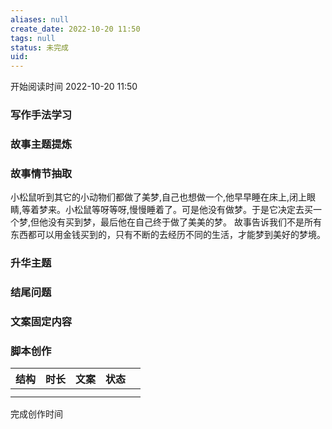 ```yaml
---
aliases: null
create_date: 2022-10-20 11:50 
tags: null
status: 未完成 
uid: 
---
```



开始阅读时间 2022-10-20  11:50

### 写作手法学习


### 故事主题提炼


### 故事情节抽取
小松鼠听到其它的小动物们都做了美梦,自己也想做一个,他早早睡在床上,闭上眼睛,等着梦来。小松鼠等呀等呀,慢慢睡着了。可是他没有做梦。于是它决定去买一个梦,但他没有买到梦，最后他在自己终于做了美美的梦。
故事告诉我们不是所有东西都可以用金钱买到的，只有不断的去经历不同的生活，才能梦到美好的梦境。


### 升华主题


### 结尾问题


### 文案固定内容


### 脚本创作

| 结构 | 时长 | 文案 | 状态 |     |
| ---- | ---- | ---- | ---- | --- |
|      |      |      |      |     |
|      |      |      |      |     |

完成创作时间  

